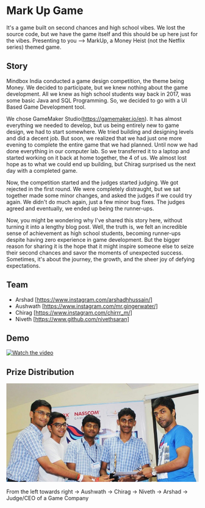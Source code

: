 # Mark Up Game
 It's a game built on second chances and high school vibes. We lost the source code, but we have the game itself and this should be up here just for the vibes. Presenting to you --> MarkUp, a Money Heist (not the Netflix series) themed game.

## Story
Mindbox India conducted a game design competition, the theme being Money. We decided to participate, but we knew nothing about the game development. All we knew as high school students way back in 2017, was some basic Java and SQL Programming. So, we decided to go with a UI Based Game Development tool. 

We chose GameMaker Studio(https://gamemaker.io/en). It has almost everything we needed to develop, but us being entirely new to game design, we had to start somewhere. We tried building and designing levels and did a decent job. But soon, we realized that we had just one more evening to complete the entire game that we had planned. Until now we had done everything in our computer lab. So we transferred it to a laptop and started working on it back at home together, the 4 of us. We almost lost hope as to what we could end up building, but Chirag surprised us the next day with a completed game. 

Now, the competition started and the judges started judging. We got rejected in the first round. We were completely distraught, but we sat together made some minor changes, and asked the judges if we could try again. We didn't do much again, just a few minor bug fixes. The judges agreed and eventually, we ended up being the runner-ups. 

Now, you might be wondering why I've shared this story here, without turning it into a lengthy blog post. Well, the truth is, we felt an incredible sense of achievement as high school students, becoming runner-ups despite having zero experience in game development. But the bigger reason for sharing it is the hope that it might inspire someone else to seize their second chances and savor the moments of unexpected success. Sometimes, it's about the journey, the growth, and the sheer joy of defying expectations.

## Team

+ Arshad [https://www.instagram.com/arshadhhussain/]
+ Aushwath [https://www.instagram.com/mr.gingerwater/]
+ Chirag [https://www.instagram.com/chirrr_m/]
+ Niveth [https://www.github.com/nivethsaran]

## Demo
[![Watch the video](https://img.youtube.com/vi/y9axSjglIXE/default.jpg)](https://youtu.be/y9axSjglIXE)

## Prize Distribution

![Winners Award](https://github.com/nivethsaran/mark-up-game/blob/main/GameJamTitans.jpeg)

From the left towards right -> Aushwath -> Chirag -> Niveth -> Arshad -> Judge/CEO of a Game Company
